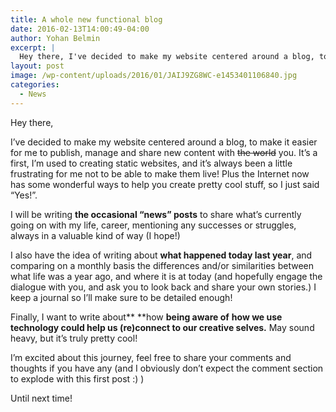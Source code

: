 ```yaml
---
title: A whole new functional blog
date: 2016-02-13T14:00:49-04:00
author: Yohan Belmin
excerpt: |
  Hey there, I've decided to make my website centered around a blog, to make it easier for me to publish, manage and share new content with <del>the world</del> you. It's a first, I'm very used to creating static websites, and it's always been a little frustrating for me not to be able to make them "live"!
layout: post
image: /wp-content/uploads/2016/01/JAIJ9ZG8WC-e1453401106840.jpg
categories:
  - News
---
```

Hey there,

I&#8217;ve decided to make my website centered around a blog, to make it easier for me to publish, manage and share new content with <del>the world</del> you. It&#8217;s a first, I&#8217;m used to creating static websites, and it&#8217;s always been a little frustrating for me not to be able to make them live! Plus the Internet now has some wonderful ways to help you create pretty cool stuff, so I just said &#8220;Yes!&#8221;.

I will be writing **the occasional &#8220;news&#8221; posts** to share what&#8217;s currently going on with my life, career, mentioning any successes or struggles, always in a valuable kind of way (I hope!)

I also have the idea of writing about **what happened today last year**, and comparing on a monthly basis the differences and/or similarities between what life was a year ago, and where it is at today (and hopefully engage the dialogue with you, and ask you to look back and share your own stories.) I keep a journal so I&#8217;ll make sure to be detailed enough!

Finally, I want to write about** **how **being aware of** **how we use technology could help us (re)connect to our creative selves.** May sound heavy, but it&#8217;s truly pretty cool!

I&#8217;m excited about this journey, feel free to share your comments and thoughts if you have any (and I obviously don&#8217;t expect the comment section to explode with this first post :) )

Until next time!
